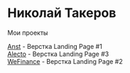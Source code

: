 

# Николай Такеров
Мои проекты

[Anst](https://tacker115.github.io/anst/ "Anst") - Верстка Landing Page #1 <br>
[Alecto](https://tacker115.github.io/alecto/ "Alecto") - Верстка Landing Page #3 <br>
[WeFinance](https://tacker115.github.io/wef/ "WeFinance") - Верстка Landing Page #2 

